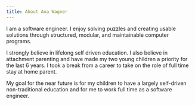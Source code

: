 ```yaml
---
title: About Ana Wagner
---
```


I am a software engineer. I enjoy solving puzzles and creating usable
solutions through structured, modular, and maintainable computer
programs.

I strongly believe in lifelong self driven education. I also believe
in attachment parenting and have made my two young children a priority
for the last 6 years. I took a break from a career to take on the role
of full time stay at home parent.

My goal for the near future is for my children to have a largely
self-driven non-traditional education and for me to work full time
as a software engineer.
